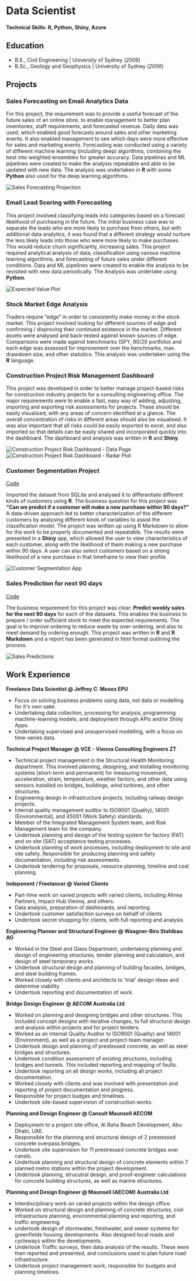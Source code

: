 # Data Scientist

#### Technical Skills: R, Python, Shiny, Azure

## Education
- B.E., Civil Engineering | University of Sydney (_2006_)
- B.Sc., Geology and Geophysics | University of Sydney (_2006_)

## Projects
### Sales Forecasting on Email Analytics Data

For this project, the requirement was to provide a useful forecast of the future sales of an online store, to enable management to better plan inventories, staff requirements, and forecasted revenue. Daily data was used, which enabled good forecasts around sales and other marketing events. It also enabled management to see which days were more effective for sales and marketing events. Forecasting was conducted using a variety of different machine learning (including deep) algorithms, combining the best into weighted ensembles for greater accuracy. Data pipelines and ML pipelines were created to make the analysis repeatable and able to be updated with new data. The analysis was undertaken in **R** with some **Python** also used for the deep learning algorithms.

![Sales Forecasting Projection](/assets/img/Sales_Prediction_Email_Analytics.jpg)

### Email Lead Scoring with Forecasting

This project involved classifying leads into categories based on a forecast likelihood of purchasing in the future. The initial business case was to separate the leads who are more likely to purchase from others, but with additional data analytics, it was found that a different strategy would nurture the less likely leads into those who were more likely to make purchases. This would reduce churn significantly, increasing sales. This project required analytical analysis of data, classification using various machine learning algorithms, and forecasting of future sales under different conditions. Data and ML pipelines were created to enable the analysis to be revisited with new data periodically. The Analysis was undertake using **Python**.

![Expected Value Plot](/assets/img/Leads_scoring_expected_value_plot.jpg)

### Stock Market Edge Analysis

Traders require “edge” in order to consistently make money in the stock market. This project involved looking for different sources of edge and confirming / disproving their continued existence in the market. Different assets were analysed and back-tested against known sources of edge. Comparisons were made against benchmarks (SPY, 80/20 portfolio) and each edge was assessed for improvement over the benchmarks, max. drawdown size, and other statistics. This analysis was undertaken using the **R** language.


### Construction Project Risk Management Dashboard

This project was developed in order to better manage project-based risks for construction industry projects for a consulting engineering office. The major requirements were to enable a fast, easy way of adding, adjusting, importing and exporting risk assessments for projects. These should be easily visualised, with any areas of concern identified at a glance. The overall concentration of risks in different areas should also be visualised. It was also important that all risks could be easily exported to excel, and also imported so that details can be easily shared and incorporated quickly into the dashboard.
The dashboard and analysis was written in **R** and **Shiny**.

![Construction Project Risk Dashboard - Data Page](/assets/img/Risk_Dashboard_App_1.jpg)
![Construction Project Risk Dashboard - Radar Plot](/assets/img/Risk_Dashboard_App_2.jpg)


### Customer Segmentation Project
[Code](https://github.com/RandomJeff1/Customer_Segmentation)

Imported the dataset from SQLite and analysed it to differentiate different kinds of customers using  **R**. The business question for this project was **"Can we predict if a customer will make a new purchase within 90 days?"** A data-driven approach led to better characterization of the different customers by analysing different kinds of variables to assist the classification model. The project was written up using R Markdown to allow for the work to be properly documented and repeatable. The results were presented in a **Shiny** app, which allowed the user to view characteristics of each customer, along with the likelihood of them making a new purchase within 90 days. A user can also select customers based on a strong likelihood of a new purchase in that timeframe to view their profile.

![Customer Segmentation App](/assets/img/Customer_Segmentation_App.jpg)

### Sales Prediction for next 90 days
[Code](https://github.com/RandomJeff1/Nested_Timeseries)

The business requirement for this project was clear: **Predict weekly sales for the next 90 days** for each of the datasets. This enables the business to prepare / order sufficient stock to meet the expected requirements. The goal is to improve ordering to reduce waste by over-ordering, and also to meet demand by ordering enough.
This project was written in **R** and **R Markdown** and a report  has been generated in html format outlining the process.

![Sales Predictions](/assets/img/Sales_Predictions.jpg)


## Work Experience
**Freelance Data Scientist @ Jeffrey C. Moses EPU**
- Focus on solving business problems using data, not data or modelling for it's own sake.
- Undertaking data collection, processing for analysis, programming machine-learning models, and deployment through APIs and/or Shiny Apps.
- Undertaking supervised and unsupervised modelling, with a focus on time-series data.

**Technical Project Manager @ VCE - Vienna Consulting Engineers ZT**
- Technical project management in the Structural Health Monitoring department. This involved planning, designing, and installing monitoring systems (short-term and permanent) for measuring movement, acceleration, strain, temperature, weather factors, and other data using sensors installed on bridges, buildings, wind turbines, and other structures.
- Engineering design in infrastructure projects, including railway design projects.
- Internal quality management auditor to ISO9001 (Quality), 14001 (Environmental), and 45001 (Work Safety) standards.
- Member of the Integrated Management System team, and Risk Management team for the company.
- Undertook planning and design of the testing system for factory (FAT) and on site (SAT) acceptance testing processes.
- Undertook planning of work processes, including deployment to site and site safety. Responsible for producing planning and safety documentation, including risk assessments.
- Undertook tendering for proposals, resource planning, timeline and cost planning.

**Indepenent / Freelancer @ Varied Clients**
- Part-time work on varied projects with varied clients, including Alinea Partners, Impact Hub Vienna, and others.
- Data analysis, preparation of dashboards, and reporting
- Undertook customer satisfaction surveys on behalf of clients
- Undertook secret shopping for clients, with full reporting and analysis

**Engineering Planner and Structural Engineer @ Waagner-Biro Stahlbau AG**
- Worked in the Steel and Glass Department, undertaking planning and design of engineering structures, tender planning and calculation, and design of steel temporary works.
- Undertook structural design and planning of building facades, bridges, and steel building frames.
- Worked closely with clients and architects to 'trial' design ideas and determine viability.
- Undertook reporting and documentation of work.

**Bridge Design Engineer @ AECOM Australia Ltd**
- Worked on planning and designing bridges and other structures. This included concept designs with iterative changes, to full structural design and analysis within projects and for project tenders.
- Worked as an internal Quality Auditor to ISO9001 (Quality) and 14001 (Environment), as well as a project and project-team manager.
- Undertook design and planning of prestessed concrete, as well as steel bridges and structures.
- Undertook condition assessment of existing structures, including bridges and tunnels. This included reporting and mapping of faults.
- Undertook reporting on all design works, including all project documentation.
- Worked closely with clients and was involved with presentation and reporting of project documentation and progress.
- Responsible for project budges and timelines.
- Undertook site-based supervision of construction works.

**Planning and Design Engineer @ Cansult Maunsell AECOM**
- Deployment to a project site office, Al Raha Beach Development, Abu Dhabi, UAE.
- Responsible for the planning and structural design of 2 prestessed concrete overpass bridges.
- Undertook site supervision for 11 prestressed concrete bridges over canals.
- Undertook planning and structural design of concrete elements within 7 planned metro stations within the project development.
- Undertook planning, strucutral design, and proof-engineer calculations for concrete building structures, as well as marine structures.

**Planning and Design Engineer @ Maunsell (AECOM) Australia Ltd**
- Interdisciplinary work on varied projects within the design office.
- Worked on structural design and planning of concrete structures, civil infrastructure planning, environmental planning and reporting, and traffic engineering.
- undertook design of stormwater, freshwater, and sewer systems for greenfields housing developments. Also designed local roads and cycleways within the developments.
- Undertook Traffic surveys, then data analysis of the results. These were then reported and presented, and conclusions used to plan future road infrastructure.
- Undertook project management work, responsible for budgets and planning timelines.

